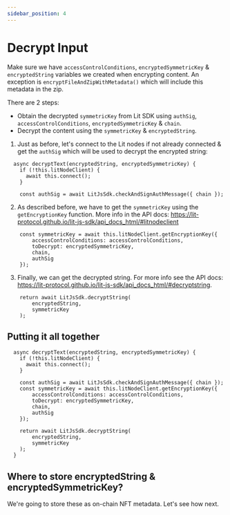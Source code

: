 ```yaml
---
sidebar_position: 4
---
```


# Decrypt Input

Make sure we have `accessControlConditions`, `encryptedSymmetricKey` & `encryptedString` variables we created when encrypting content. An exception is `encryptFileAndZipWithMetadata()` which will include this metadata in the zip.

There are 2 steps:

* Obtain the decrypted `symmetricKey` from Lit SDK using `authSig`, `accessControlConditions`, `encryptedSymmetricKey` & `chain`.
* Decrypt the content using the `symmetricKey` & `encryptedString`.

1. Just as before, let's connect to the Lit nodes if not already connected & get the `authSig` which will be used to decrypt the encrypted string:
```
  async decryptText(encryptedString, encryptedSymmetricKey) {
    if (!this.litNodeClient) {
      await this.connect();
    }

    const authSig = await LitJsSdk.checkAndSignAuthMessage({ chain });
```

2. As described before, we have to get the `symmetricKey` using the `getEncryptionKey` function. More info in the API docs: https://lit-protocol.github.io/lit-js-sdk/api_docs_html/#litnodeclient
```
    const symmetricKey = await this.litNodeClient.getEncryptionKey({
        accessControlConditions: accessControlConditions,
        toDecrypt: encryptedSymmetricKey,
        chain,
        authSig
    });
```

3. Finally, we can get the decrypted string. For more info see the API docs: https://lit-protocol.github.io/lit-js-sdk/api_docs_html/#decryptstring.
```
    return await LitJsSdk.decryptString(
        encryptedString,
        symmetricKey
    );
```

## Putting it all together

```
  async decryptText(encryptedString, encryptedSymmetricKey) {
    if (!this.litNodeClient) {
      await this.connect();
    }

    const authSig = await LitJsSdk.checkAndSignAuthMessage({ chain });
    const symmetricKey = await this.litNodeClient.getEncryptionKey({
        accessControlConditions: accessControlConditions,
        toDecrypt: encryptedSymmetricKey,
        chain,
        authSig
    });

    return await LitJsSdk.decryptString(
        encryptedString,
        symmetricKey
    );
  }
```

## Where to store encryptedString & encryptedSymmetricKey?

We're going to store these as on-chain NFT metadata. Let's see how next.